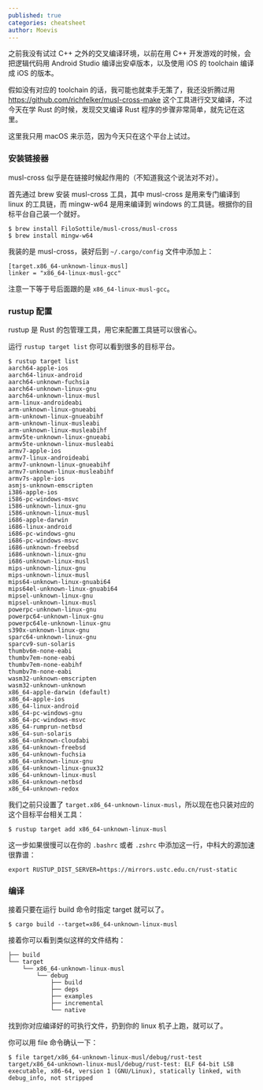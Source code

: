 ```yaml
---
published: true
categories: cheatsheet
author: Moevis
---
```


之前我没有试过 C++ 之外的交叉编译环境，以前在用 C++ 开发游戏的时候，会把逻辑代码用 Android Studio 编译出安卓版本，以及使用 iOS 的 toolchain 编译成 iOS 的版本。

假如没有对应的 toolchain 的话，我可能也就束手无策了，我还没折腾过用 https://github.com/richfelker/musl-cross-make 这个工具进行交叉编译，不过今天在学 Rust 的时候，发现交叉编译 Rust 程序的步骤非常简单，就先记在这里。

这里我只用 macOS 来示范，因为今天只在这个平台上试过。

### 安装链接器

musl-cross 似乎是在链接时候起作用的（不知道我这个说法对不对）。

首先通过 brew 安装 musl-cross 工具，其中 musl-cross 是用来专门编译到 linux 的工具链，而 mingw-w64 是用来编译到 windows 的工具链。根据你的目标平台自己装一个就好。

```shell
$ brew install FiloSottile/musl-cross/musl-cross  
$ brew install mingw-w64  
```

我装的是 musl-cross，装好后到 `~/.cargo/config` 文件中添加上：

```
[target.x86_64-unknown-linux-musl]
linker = "x86_64-linux-musl-gcc"
```

注意一下等于号后面跟的是 `x86_64-linux-musl-gcc`。

### rustup 配置

rustup 是 Rust 的包管理工具，用它来配置工具链可以很省心。

运行 `rustup target list` 你可以看到很多的目标平台。

```
$ rustup target list
aarch64-apple-ios
aarch64-linux-android
aarch64-unknown-fuchsia
aarch64-unknown-linux-gnu
aarch64-unknown-linux-musl
arm-linux-androideabi
arm-unknown-linux-gnueabi
arm-unknown-linux-gnueabihf
arm-unknown-linux-musleabi
arm-unknown-linux-musleabihf
armv5te-unknown-linux-gnueabi
armv5te-unknown-linux-musleabi
armv7-apple-ios
armv7-linux-androideabi
armv7-unknown-linux-gnueabihf
armv7-unknown-linux-musleabihf
armv7s-apple-ios
asmjs-unknown-emscripten
i386-apple-ios
i586-pc-windows-msvc
i586-unknown-linux-gnu
i586-unknown-linux-musl
i686-apple-darwin
i686-linux-android
i686-pc-windows-gnu
i686-pc-windows-msvc
i686-unknown-freebsd
i686-unknown-linux-gnu
i686-unknown-linux-musl
mips-unknown-linux-gnu
mips-unknown-linux-musl
mips64-unknown-linux-gnuabi64
mips64el-unknown-linux-gnuabi64
mipsel-unknown-linux-gnu
mipsel-unknown-linux-musl
powerpc-unknown-linux-gnu
powerpc64-unknown-linux-gnu
powerpc64le-unknown-linux-gnu
s390x-unknown-linux-gnu
sparc64-unknown-linux-gnu
sparcv9-sun-solaris
thumbv6m-none-eabi
thumbv7em-none-eabi
thumbv7em-none-eabihf
thumbv7m-none-eabi
wasm32-unknown-emscripten
wasm32-unknown-unknown
x86_64-apple-darwin (default)
x86_64-apple-ios
x86_64-linux-android
x86_64-pc-windows-gnu
x86_64-pc-windows-msvc
x86_64-rumprun-netbsd
x86_64-sun-solaris
x86_64-unknown-cloudabi
x86_64-unknown-freebsd
x86_64-unknown-fuchsia
x86_64-unknown-linux-gnu
x86_64-unknown-linux-gnux32
x86_64-unknown-linux-musl
x86_64-unknown-netbsd
x86_64-unknown-redox
```

我们之前只设置了 `target.x86_64-unknown-linux-musl`，所以现在也只装对应的这个目标平台相关工具：

```
$ rustup target add x86_64-unknown-linux-musl
```

这一步如果很慢可以在你的 `.bashrc` 或者 `.zshrc` 中添加这一行，中科大的源加速很靠谱：

```shell
export RUSTUP_DIST_SERVER=https://mirrors.ustc.edu.cn/rust-static
```

### 编译

接着只要在运行 build 命令时指定 target 就可以了。

```
$ cargo build --target=x86_64-unknown-linux-musl
```

接着你可以看到类似这样的文件结构：

```
├── build
└── target
    └── x86_64-unknown-linux-musl
        └── debug
            ├── build
            ├── deps
            ├── examples
            ├── incremental
            └── native
```

找到你对应编译好的可执行文件，扔到你的 linux 机子上跑，就可以了。

你可以用 file 命令确认一下：

```
$ file target/x86_64-unknown-linux-musl/debug/rust-test
target/x86_64-unknown-linux-musl/debug/rust-test: ELF 64-bit LSB executable, x86-64, version 1 (GNU/Linux), statically linked, with debug_info, not stripped
```
